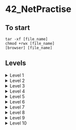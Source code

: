 # 42_NetPractise

## To start
```
tar -xf [file_name]
chmod +rwx [file_name]
[browser] [file_name]
```

## Levels

<details>
<summary>Level 1</summary>

##### Goal 1
Starting state:
- host A and host B are on the same network
- subnet mask is ```255.255.255.0``` which translates to ```11111111.11111111.11111111.00000000``` in binary and therefore means that:
	- the first 3 bytes represent the network address
	- the 4th byte represents the host address

Solution:
- the address to change is just that of the host as we are on the same network
- given that it is the 4th byte that represents the host address, the solution is any address between ```104.94.23.0``` and ```104.94.23.255``` except:
	- ```104.94.23.0```: the first number, "0" represents the network
	- ```104.94.23.255```: the last number, "255", is reserved for the broadcast address (used to send information to all the systems on a network)
	- ```104.94.23.12```: already used by host B

##### Goal 2
Starting state:
- host D and host C are on the same network
- subnet mask is ```255.255.0.0``` which translates to ```11111111.11111111.00000000.00000000``` in binary and therefore means that:
	- the first 2 bytes represent the network address
	- the last 2 bytes represent the host address

Solution:
- the address to change is just that of the host as we are on the same network
- given that it is the last 2 byte that represents the host address, the solution is any address between ```211.191.0.0``` and ```211.191.255.255``` except:
	- ```211.191.0.0```: the first number, "0" represents the network
	-```211.191.255.255```: the last number, "255", is reserved for the broadcast address (used to send information to all the systems on a network)
	- ```211.191.81.75```: already used by host C

</details>

<details>
<summary>Level 2</summary>

##### Goal 1
Starting state:
- host A and host B are on the same network
- subnet mask is ```255.255.255.224``` (given for host A and will be copied to host B as a part of the solution) which translates to ```11111111.11111111.11111111.11100000``` in binary and therefore means that:
	- the first 27 bits represent the network address
	- only the last 5 bits represent the host address

Solution:
- the subnet mask should be the same for both hosts and since we can change only that of host B, we copy the value of host A there
- given that it s the last 5 bits that represent the host address, the solution is any address between ```11000000.10101000.00100011.11000000``` and ```11000000.10101000.00100011.11011111```in binary and therefore between ```192.168.35.192``` and ```192.168.35.223``` in decimal, except:
	- ```192.168.35.192```: the first number, "0" represents the network
	- ```192.168.35.223```: the last number, "255", is reserved for the broadcast address (used to send information to all the systems on a network)
	- ```192.168.35.222```: already used by host B

##### Goal 2
Starting state:
- host D and host C are on the same network
- host C's subnet mask is ```255.255.255.252``` which translates to ```11111111.11111111.11111111.11111100``` in binary and therefore means that:
	- the first 30 bits (as specific in host's D subnet mask) represent the network address
	- the last 2 bits represent the host address

Solution:
- given that it is the last 2 bits that represent the host address and we are not given at least one to derive the solution from, the addresses just need to obey this criteria:
	- the first 30 bits (the network address) must be the same for client D and client c
	- they cannot be the same for client D and client C
	- the last 2 bits (that represent the host address) cannot be both 1 nor 0 as the former is the broadcast address and the later is the network address
	- they cannot be among the reserved IP addresses
	- neither address can be 127.0.0.1 as this is a 'special', loopback, address
		- packets sent to this address never reach the network but are looped through the network interface card only
		- it can be used for diagnostic purposes to verify that the internal path through the TCP/IP protocols is working

</details>

<details>
<summary>Level 3</summary>

##### Starting state
- hosts A, B and C are all on the same network, connected via a switch
- host C's subnet mask is ```255.255.255.128``` which translates to ```11111111.11111111.11111111.10000000``` in binary and therefore means that:
	- the first 25 bits represent the network address
	- the last 7 bits represent the host address

##### Solution
- since host C has a subnet mask set and all the hosts are on the same network, their subnet masks should be the same - either ```255.255.255.128``` or ```/25```
- given that it is the last 7 bits that represent the host address, the solution for host A and host B addresses can be any address between ```.00000000``` and ```.01111111``` in binary which translates to an address between ```104.198.152.0``` and ```104.198.152.127```, except:
	- ```104.198.152.0```: represents the network address
	- ```104.198.152.127```: represents the broadcast address
	- ```104.198.152.125```: already taken by host A

</details>

<details>
<summary>Level 4</summary>

##### Starting state
- host A and B are on the same network, connected via a switch
- the switch also connects route R with them
	- a route connects multiple networks together, doing so via interefaces for each
- we need to take care only of the communication happening between the router Interface R1 and those of hosts (Interface A1 and Interface B1), so within one network

##### Solution
-  interface R1, A1 nor B1 has a mask setup, and so the choice is on us
	- for simplicity, a mask of increments of 8 can be used as it won't require binary calculation to find the range of suitable addresses
	- mask of ```255.255.0.0``` or ```/16``` can, therefore, do
- interface A1 has an IP address specified and so the first 2 bytes of addresses for Interface B1 and R1 should follow it
	- therefore, their addresses can be any between ```72.96.0.0``` and ```72.96.255.255``` expect:
		- ```72.96.0.0```: represents the network address
		- ```72.96.255.255```: represents the broadcast address
		- ```72.96.116.132```: already taken by interface A1

</details>

<details>
<summary>Level 5</summary>

##### Theory
- interfaces A1 and B1 have routing tables to be completed with:
	- destination:
		- speficies the network address the host is on
		- ```default``` or ```0.0.0.0/0``` address is the route taken when there is no IP destination address provided, sending the packets via the next-hop address
	- next-hop:
		- refers to the closest router (it's IP address) the packets can go via

##### Solution
###### Goal 1
- interface R1 and A1 are on the same network and therefore need to have the same subnet mask of ```255.255.255.128```
- that subnet mask defines that the host address is represented by the last 7 bits (126 in binary is 01111110) and so is between ```.00000000``` and ```01111111``` in binary, translating to between ```18.143.35.0``` and ```18.143.35.127``` in decimal, except:
	- ```18.143.35.0```: represents the network address
	- ```18.143.35.127```: represents the broadcast address
	- ```18.143.35.126```: already taken by interface R1

###### Goal 2
- interface R2 and B1 are on the same network and therefore need to have the same subnet mask of ```255.255.192.0```
- that subnet mask defines that the host address is represented by the last 14 bits (192 = 11000000, 254 = 11111110) and so is between ```.11000000.00000000``` and ```.11111111.11111111``` in binary, translating to between ```153.192.192.0``` and ```153.192.255.255``` in decimal, except:
	- ```153.192.192.0```: represents the network address
	- ```153.192.255.255```: represents the broadcast address
	- ```153.192.192.254```: already taken by the interface R2

###### Goal 3
- since there is only one route that both, A1 and B1, interfaces can send packets via saying ```default``` or ```0.0.0.0/0``` is enough
- the next-hop address needs to equal the IP address of the closest route

</details>

<details>
<summary>Level 6</summary>

##### Theory
- internet behaves like a router
- yet, if an interface is directly or indirectly connected to the internet, its address cannot have the following reserved private IP ranges:
```
192.168.0.0 - 192.168.255.255 (65,536 IP addresses)
172.16.0.0 - 172.31.255.255   (1,048,576 IP addresses)
10.0.0.0 - 10.255.255.255     (16,777,216 IP addresses)
``` 

##### Solution
- match host A's subnet mask to that of the router
- get host address of interface R1: the subnet mask defines that the host address is defined by the last 7 bits (128 = 10000000, 227 = 11100011) and so is between ```.10000000``` and ```.11111111``` in binary translating to ```75.221.134.128``` and ```75.221.134.255``` in decimal, except:
	- ```75.221.134.128```: represents the network address
	- ```75.221.134.255```: represents the broadcast address
	- ```75.221.134.227```: already taken by host A 
- match next-hop of host A to the router's IP address
- reset the destination of router to default
- set the internet's destination to the network address of host A (calculated in the first step), including the subnet mask in / slash notation (/25) 

</details>

<details>
<summary>Level 7</summary>

##### Theory
- different networks have different ranges of IP addresses
- an overlap in IP address range would imply that the interfaces are on the same network

##### Solution
- the IP addresses of interface R11 and R12 are set and hence this is where we should start - by setting the subnet mask for them
- since the subnet mask defines which part of the IP represents the network and host address, it needs to be set so that the range of addresses for the network the interface R11 is in doesn't overlap with the range of the addresses for the network the interface R12 is in (and then also the 3rd network present)
- possible masks:
	- mask /25 isn't enough as it creates only two ranges:
		- ```.0``` to ```.127```
		- ```.128``` to ```.255```
	- mask /26 (or higher) is more suitable as it creates 4 ranges:
		- ```.0``` to ```.63``` 
		- ```.64``` to ```.127``` 
		- ```.128``` to ```.191``` 
		- ```.192``` to ```.255``` 
- lastly, the next-hop fields need to be setup in this way:
	- each route needs to have the other one's address
	- each host needs to have the address of the router it is connected to
</details>

<details>
<summary>Level 8</summary>

##### Theory
- overlapping IP address as in Level 7

##### Solution
- set fields that are certain:
	- internet next-hop is equal to the interface R12's IP address
	- interface R13's IP address is equal to the set next-hop in the router R2 routing table
	- subnet mask of interface R23 is equal to the subnet mask of interface D1
- determine the networks range based on the internet's destination:
	- the range is between ```159.23.26.0``` and ```159.23.26.63``` (0 is 00000000 in binary and by changing the last 6 bits, we get 00111111 which is 63 in decimal)
- now we need to split this range into at least 3 parts since there are 3 networks to set IP addresses that cannot overlap for:
	- router R1 and R2
		- we need only 2 IP addresses and so the subnet mask can be set to /30
		- therefore the range (62 = 00111110) is between ```.00111100``` and ```.00111111``` in binary translating to between ```159.23.26.60``` and ```159.23.26.63``` in decimal (except the border addresses)
	- host D and router R2
		- the subnet mask is set to ```255.255.255.240``` (/28), and so the last 4 bits will be changing in the IP address, splitting the IP address into 4 parts
		- to make things easy, we can set the last byte of the IP address to 0 to determine the lowest IP range
		- and so the range will be between ```.00000000``` and ```.00001111``` in binary, translating to between ```159.23.26.0``` and ```159.23.26.15``` in decimal (except the border addresses)
	- host C and touter R2
		- here we again need just 2 IP addresses, so the subnet mask can be set to /30
		- given the lowest range is used for the network of host D and router R2, we can pick up the next available one
		- that is the range between ```.00010000``` and ```.00010011``` in binary, translating to between ```159.23.26.16``` and ```159.23.26.19``` in decimal (except the border addresses)
	- the last thing is to set the addresses in the routing tables:
		- host C:
			- destination: default
			- next-hop: interface R22's IP address
		- host D:
			- destination: default
			- next-hop: interface R23's IP address
		- router R2:
			- destination: default
		- internet I:
			- next-hop: interface R12's IP address (already set as a certain field)
		- router R1:
			- the destination and next-hop for the internet are already entered, so these are for router R2:
				- destination: network address that all the 3 networks in this level are on (which is defined as the destination for the internet I too)
				- next-hop: interface R21's IP address
</details>

<details>
<summary>Level 9</summary>

##### Goal 1
- set the subnet mask based on the specified mask of interface R11 for all the systems in the network
- keeping in the original IP address of interface R11, we have a range between ```192.168.172.0``` and ```192.168.172.128``` (except border addresses) for this network to use
- for the routing tables of both, host B and A, we set destination to default and next-hop to the IP address of switch S

##### Goal 2
- host D - gluon to router:
	- set the subnet mask of interface D1 to the same one the interface R23 has
	- the host D routing table specifies the IP address of interface R23
	- based on that, we can determine the range for this network that is (45 = 00101101) ```28.168.0.0``` to ```28.168.63.255``` (except the border addresses)
- host C - cation to router:
	- we can keep in the subnet mask as well as the original IP addresses as we're free to choose them
- routing tables:
	- set the destination of host D to default

##### Goal 3
- one of the destination in the internet I's rounting table needs to be the network address of the network host A - meson is in
	- that should be ```192.168.172.0/25```, however, it is an address that belongs to a range of reserved private IP ranges that cannot be used when an interface is directly or indirectly connected to the internet
	- we, therefore, need to change it to an address that is not in those ranges, in all these places:
		- each system in the network -> host B, host A and switch S
		- routing table of each host as the next-hop
		- and only then add it to the routing table of internet I

##### Goal 4 (and Goal 5 as a side effect)
- setup connection between router R1 and R2 by:
	- setting the subnet mask of interface R21 to interface R13
	- keeping the original IP address of the interface R13 and adjusting that of interface R21 to match the conditions for the IP addresses range given by the subnet mask
	- set a line in routing tables for router R2 and R1 to:
		- destination: default
		- next-hop: the IP address of the other router
- setting one line of router R1's routing table as follows:
	- destination: network address of host D - gluon, which should end with ```.0.0```
	- next-hop: IP address of interface R21

##### Goal 6
- the routing table of internet I needs to contain a line that has the destination set to the network address of the network host C - cation is in:
	- that should be ```10.0.0.0/24```, but it is an address that belongs to a range of reserved private IP ranges that cannot be used when an interface is directly or indirectly connected to the internet
	- it, therefore, needs to be changed to an adress that is not those ranges, in all these places:
		- each system in the network -> host C and interface R22
		- routing table of host C
		- and only then add the network address to the routing table of internet I

##### Last touches
- the routing table of router R1 need to connect:
	- host C with the internet and therefore needs to have the host C's network address set as destination to a next-hop of interface R21's IP address
	- host A and host D and therefore needs to have the host D's network address set as destination to a next-hop of interface R21's IP address
</details>

<details>
<summary>Level 10</summary>

##### R11-H21-H11 network 
- set the subnet mask from interface R11 to all other ones
- calculate the IP range for the network:
	- 128 = 10000000 and so the last 7 bits can be changed
	- that gives us the range (1 = 00000001) of ```128.1.26.0``` to ```128.1.26.127``` with mask /25
- choose an address from that range for interface H21

##### R23-H41 network
- set the subnet mask from interface H41 to interface R23 too
- calculate the IP range for the network:
	- 192 = 11000000 so the last 6 bits can be changed
	- that gives us the range (131 = 10000011) of ```128.1.26.128``` to ```128.1.26.191``` with mask /26
- instead of just choosing an address from this range, use the address already specified in the host H4's rounting table for the interface R23's IP address

##### R13-R21 network
- set the subnet mask (equal to /30) from interface R21 to interface R13 too
- calculate the IP range for the network:
	- 252 = 11111100 so the last 2 bits can be changed
	- that gives us the range (253 = 11111101) of ```128.1.26.252``` to ```128.1.26.255``` with mask /30

##### R22-H31 network
- let's summarize the IP address ranges used so far to determine a one that can be used for this network:
```
128.1.26.0 - 128.1.26.127 with mask /25		# R11-H21-H11
128.1.26.128 - 128.1.26.191 with mask /26	# R23-H41 
128.1.26.252 - 128.1.26.255 with mask /30	# R13-H21
```
- therefore, there is a range of ```.192``` to ```.251``` that can be used for this network
- since we need only 2 IP addresses we can use mask /30 with some value from within that range
- if it the value of 200 (200 = 11001000), the range would be ```.200``` to ```.203```
- now we can set the next-hop in the routing table of host H3 to the IP address of interface H31
- and also put the network address of this network, which is ```128.1.26.200```, to the routing table or router R1, including the mask /30

#### Connection to the internet
- the destination of the internet I's routing table need to cover the IP address ranges of all 4 networks as there is at least one system in each network that needs to be connected to the internet
- those ranges are:
```
128.1.26.0 - 128.1.26.127 with mask /25		# R11-H21-H11
128.1.26.128 - 128.1.26.191 with mask /26	# R23-H41 
128.1.26.252 - 128.1.26.255 with mask /30	# R13-H21
128.1.26.200 - 128.1.26.203 with mask /30	# R22-H31
```
- therefore the destination can be set 128.1.26.0/24 which would cover them all
</details>